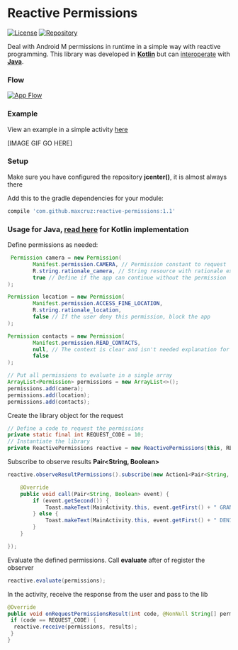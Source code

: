 # Reactive Permissions

[![License](https://img.shields.io/badge/license-Apache2-blue.svg)](https://www.apache.org/licenses/LICENSE-2.0)
[![Repository](https://img.shields.io/badge/jcenter-1.0-brightgreen.svg)](https://bintray.com/maxcruz/maven/reactive-permissions)

Deal with Android M permissions in runtime in a simple way with reactive programming. This library was developed in [__Kotlin__](./README.md) but can [interoperate](https://kotlinlang.org/docs/reference/java-to-kotlin-interop.html) with [__Java__](./README-Java.md).

### Flow

[![App Flow](https://cdn.rawgit.com/MaxCruz/reactive_permissions/master/images/flow.svg)](./images/flow.svg)

### Example 

View an example in a simple activity [here](https://github.com/MaxCruz/reactive_permissions/tree/master/sample)

[IMAGE GIF GO HERE]

### Setup

Make sure you have configured the repository __jcenter()__, it is almost always there

Add this to the gradle dependencies for your module:
```gradle
compile 'com.github.maxcruz:reactive-permissions:1.1'
```
### Usage for Java, [read here](./README.md) for Kotlin implementation

Define permissions as needed:
```java
 Permission camera = new Permission(
        Manifest.permission.CAMERA, // Permission constant to request
        R.string.rationale_camera, // String resource with rationale explanation
        true // Define if the app can continue without the permission
);

Permission location = new Permission(
        Manifest.permission.ACCESS_FINE_LOCATION,
        R.string.rationale_location,
        false // If the user deny this permission, block the app
);

Permission contacts = new Permission(
        Manifest.permission.READ_CONTACTS,
        null, // The context is clear and isn't needed explanation for this permission
        false
);

// Put all permissions to evaluate in a single array
ArrayList<Permission> permissions = new ArrayList<>();
permissions.add(camera);
permissions.add(location);
permissions.add(contacts);
```

Create the library object for the request
```java
// Define a code to request the permissions
private static final int REQUEST_CODE = 10;
// Instantiate the library
private ReactivePermissions reactive = new ReactivePermissions(this, REQUEST_CODE);
```

Subscribe to observe results __Pair&lt;String, Boolean&gt;__
```java
reactive.observeResultPermissions().subscribe(new Action1<Pair<String, Boolean>>() {

    @Override
    public void call(Pair<String, Boolean> event) {
        if (event.getSecond()) {
            Toast.makeText(MainActivity.this, event.getFirst() + " GRANTED :-)", Toast.LENGTH_SHORT).show();
        } else {
            Toast.makeText(MainActivity.this, event.getFirst() + " DENIED :-(", Toast.LENGTH_SHORT).show();
        }
    }

});
```

Evaluate the defined permissions. Call __evaluate__ after of register the observer
```java
reactive.evaluate(permissions);
```

In the activity, receive the response from the user and pass to the lib
```java
@Override
public void onRequestPermissionsResult(int code, @NonNull String[] permissions, @NonNull int[] results) {
 if (code == REQUEST_CODE) {
  reactive.receive(permissions, results);
 }
}
```
